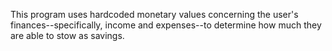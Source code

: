 This program uses hardcoded monetary values concerning the user's finances--specifically, income and expenses--to determine how much they are able to stow as savings.
